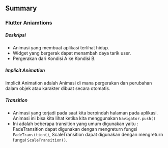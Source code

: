 ## Summary

### Flutter Aniamtions

##### Deskripsi

- Animasi yang membuat aplikasi terlihat hidup.
- Widget yang bergerak dapat menambah daya tarik user.
- Pergerakan dari Kondisi A ke Kondisi B.

##### Implicit Animation

Implicit Animation adalah Animasi di mana pergerakan dan perubahan dalam objek atau karakter dibuat secara otomatis.

##### Transition

- Animasi yang terjadi pada saat kita berpindah halaman pada aplikasi. Animasi ini bisa kita lihat ketika kita menggunakan `Navigator.push()`
- Ini adalah beberapa transition yang umum digunakan yaitu : FadeTransition dapat digunakan dengan mengreturn fungsi `FadeTransition()`, ScaleTransition dapat digunakan dengan mengreturn fungsi `ScaleTransition()`.
